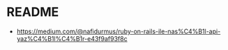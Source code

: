 # README

- https://medium.com/@nafidurmus/ruby-on-rails-ile-nas%C4%B1l-api-yaz%C4%B1l%C4%B1r-e43f9af93f8c
